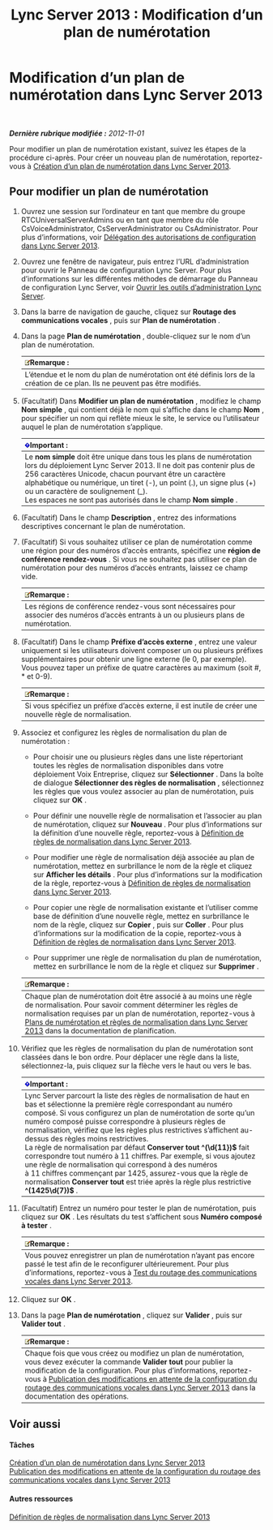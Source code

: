 ﻿---
title: 'Lync Server 2013 : Modification d’un plan de numérotation'
TOCTitle: Modification d’un plan de numérotation
ms:assetid: a91f02df-cf60-40cf-82fe-e0342c118b91
ms:mtpsurl: https://technet.microsoft.com/fr-fr/library/Gg412797(v=OCS.15)
ms:contentKeyID: 49298459
ms.date: 05/20/2016
mtps_version: v=OCS.15
ms.translationtype: HT
---

# Modification d’un plan de numérotation dans Lync Server 2013

 

_**Dernière rubrique modifiée :** 2012-11-01_

Pour modifier un plan de numérotation existant, suivez les étapes de la procédure ci-après. Pour créer un nouveau plan de numérotation, reportez-vous à [Création d’un plan de numérotation dans Lync Server 2013](lync-server-2013-create-a-dial-plan.md).

## Pour modifier un plan de numérotation

1.  Ouvrez une session sur l’ordinateur en tant que membre du groupe RTCUniversalServerAdmins ou en tant que membre du rôle CsVoiceAdministrator, CsServerAdministrator ou CsAdministrator. Pour plus d’informations, voir [Délégation des autorisations de configuration dans Lync Server 2013](lync-server-2013-delegate-setup-permissions.md).

2.  Ouvrez une fenêtre de navigateur, puis entrez l’URL d’administration pour ouvrir le Panneau de configuration Lync Server. Pour plus d’informations sur les différentes méthodes de démarrage du Panneau de configuration Lync Server, voir [Ouvrir les outils d’administration Lync Server](lync-server-2013-open-lync-server-administrative-tools.md).

3.  Dans la barre de navigation de gauche, cliquez sur **Routage des communications vocales** , puis sur **Plan de numérotation** .

4.  Dans la page **Plan de numérotation** , double-cliquez sur le nom d’un plan de numérotation.
    
    <table>
    <thead>
    <tr class="header">
    <th><img src="images/Gg398920.note(OCS.15).gif" title="note" alt="note" />Remarque :</th>
    </tr>
    </thead>
    <tbody>
    <tr class="odd">
    <td>L’étendue et le nom du plan de numérotation ont été définis lors de la création de ce plan. Ils ne peuvent pas être modifiés.</td>
    </tr>
    </tbody>
    </table>


5.  (Facultatif) Dans **Modifier un plan de numérotation** , modifiez le champ **Nom simple** , qui contient déjà le nom qui s’affiche dans le champ **Nom** , pour spécifier un nom qui reflète mieux le site, le service ou l’utilisateur auquel le plan de numérotation s’applique.
    
    <table>
    <thead>
    <tr class="header">
    <th><img src="images/Gg425917.important(OCS.15).gif" title="important" alt="important" />Important :</th>
    </tr>
    </thead>
    <tbody>
    <tr class="odd">
    <td>Le <strong>nom simple</strong> doit être unique dans tous les plans de numérotation lors du déploiement Lync Server 2013. Il ne doit pas contenir plus de 256 caractères Unicode, chacun pourvant être un caractère alphabétique ou numérique, un tiret (-), un point (.), un signe plus (+) ou un caractère de soulignement (_).<br />
    Les espaces ne sont pas autorisés dans le champ <strong>Nom simple</strong> .</td>
    </tr>
    </tbody>
    </table>


6.  (Facultatif) Dans le champ **Description** , entrez des informations descriptives concernant le plan de numérotation.

7.  (Facultatif) Si vous souhaitez utiliser ce plan de numérotation comme une région pour des numéros d’accès entrants, spécifiez une **région de conférence rendez-vous** . Si vous ne souhaitez pas utiliser ce plan de numérotation pour des numéros d’accès entrants, laissez ce champ vide.
    
    <table>
    <thead>
    <tr class="header">
    <th><img src="images/Gg398920.note(OCS.15).gif" title="note" alt="note" />Remarque :</th>
    </tr>
    </thead>
    <tbody>
    <tr class="odd">
    <td>Les régions de conférence rendez-vous sont nécessaires pour associer des numéros d’accès entrants à un ou plusieurs plans de numérotation.</td>
    </tr>
    </tbody>
    </table>


8.  (Facultatif) Dans le champ **Préfixe d’accès externe** , entrez une valeur uniquement si les utilisateurs doivent composer un ou plusieurs préfixes supplémentaires pour obtenir une ligne externe (le 0, par exemple). Vous pouvez taper un préfixe de quatre caractères au maximum (soit \#, \* et 0-9).
    
    <table>
    <thead>
    <tr class="header">
    <th><img src="images/Gg398920.note(OCS.15).gif" title="note" alt="note" />Remarque :</th>
    </tr>
    </thead>
    <tbody>
    <tr class="odd">
    <td>Si vous spécifiez un préfixe d’accès externe, il est inutile de créer une nouvelle règle de normalisation.</td>
    </tr>
    </tbody>
    </table>


9.  Associez et configurez les règles de normalisation du plan de numérotation :
    
      - Pour choisir une ou plusieurs règles dans une liste répertoriant toutes les règles de normalisation disponibles dans votre déploiement Voix Entreprise, cliquez sur **Sélectionner** . Dans la boîte de dialogue **Sélectionner des règles de normalisation** , sélectionnez les règles que vous voulez associer au plan de numérotation, puis cliquez sur **OK** .
    
      - Pour définir une nouvelle règle de normalisation et l’associer au plan de numérotation, cliquez sur **Nouveau** . Pour plus d’informations sur la définition d’une nouvelle règle, reportez-vous à [Définition de règles de normalisation dans Lync Server 2013](lync-server-2013-defining-normalization-rules.md).
    
      - Pour modifier une règle de normalisation déjà associée au plan de numérotation, mettez en surbrillance le nom de la règle et cliquez sur **Afficher les détails** . Pour plus d’informations sur la modification de la règle, reportez-vous à [Définition de règles de normalisation dans Lync Server 2013](lync-server-2013-defining-normalization-rules.md).
    
      - Pour copier une règle de normalisation existante et l’utiliser comme base de définition d’une nouvelle règle, mettez en surbrillance le nom de la règle, cliquez sur **Copier** , puis sur **Coller** . Pour plus d’informations sur la modification de la copie, reportez-vous à [Définition de règles de normalisation dans Lync Server 2013](lync-server-2013-defining-normalization-rules.md).
    
      - Pour supprimer une règle de normalisation du plan de numérotation, mettez en surbrillance le nom de la règle et cliquez sur **Supprimer** .
    
    <table>
    <thead>
    <tr class="header">
    <th><img src="images/Gg398920.note(OCS.15).gif" title="note" alt="note" />Remarque :</th>
    </tr>
    </thead>
    <tbody>
    <tr class="odd">
    <td>Chaque plan de numérotation doit être associé à au moins une règle de normalisation. Pour savoir comment déterminer les règles de normalisation requises par un plan de numérotation, reportez-vous à <a href="lync-server-2013-dial-plans-and-normalization-rules.md">Plans de numérotation et règles de normalisation dans Lync Server 2013</a> dans la documentation de planification.</td>
    </tr>
    </tbody>
    </table>


10. Vérifiez que les règles de normalisation du plan de numérotation sont classées dans le bon ordre. Pour déplacer une règle dans la liste, sélectionnez-la, puis cliquez sur la flèche vers le haut ou vers le bas.
    
    <table>
    <thead>
    <tr class="header">
    <th><img src="images/Gg425917.important(OCS.15).gif" title="important" alt="important" />Important :</th>
    </tr>
    </thead>
    <tbody>
    <tr class="odd">
    <td>Lync Server parcourt la liste des règles de normalisation de haut en bas et sélectionne la première règle correspondant au numéro composé. Si vous configurez un plan de numérotation de sorte qu’un numéro composé puisse correspondre à plusieurs règles de normalisation, vérifiez que les règles plus restrictives s’affichent au-dessus des règles moins restrictives.<br />
    La règle de normalisation par défaut <strong>Conserver tout</strong> <strong>^(\d{11})$</strong> fait correspondre tout numéro à 11 chiffres. Par exemple, si vous ajoutez une règle de normalisation qui correspond à des numéros à 11 chiffres commençant par 1425, assurez-vous que la règle de normalisation <strong>Conserver tout</strong> est triée après la règle plus restrictive <strong>^(1425\d{7})$</strong> .</td>
    </tr>
    </tbody>
    </table>


11. (Facultatif) Entrez un numéro pour tester le plan de numérotation, puis cliquez sur **OK** . Les résultats du test s’affichent sous **Numéro composé à tester** .
    
    <table>
    <thead>
    <tr class="header">
    <th><img src="images/Gg398920.note(OCS.15).gif" title="note" alt="note" />Remarque :</th>
    </tr>
    </thead>
    <tbody>
    <tr class="odd">
    <td>Vous pouvez enregistrer un plan de numérotation n’ayant pas encore passé le test afin de le reconfigurer ultérieurement. Pour plus d’informations, reportez-vous à <a href="lync-server-2013-test-voice-routing.md">Test du routage des communications vocales dans Lync Server 2013</a>.</td>
    </tr>
    </tbody>
    </table>


12. Cliquez sur **OK** .

13. Dans la page **Plan de numérotation** , cliquez sur **Valider** , puis sur **Valider tout** .
    
    <table>
    <thead>
    <tr class="header">
    <th><img src="images/Gg398920.note(OCS.15).gif" title="note" alt="note" />Remarque :</th>
    </tr>
    </thead>
    <tbody>
    <tr class="odd">
    <td>Chaque fois que vous créez ou modifiez un plan de numérotation, vous devez exécuter la commande <strong>Valider tout</strong> pour publier la modification de la configuration. Pour plus d’informations, reportez-vous à <a href="lync-server-2013-publish-pending-changes-to-the-voice-routing-configuration.md">Publication des modifications en attente de la configuration du routage des communications vocales dans Lync Server 2013</a> dans la documentation des opérations.</td>
    </tr>
    </tbody>
    </table>


## Voir aussi

#### Tâches

[Création d’un plan de numérotation dans Lync Server 2013](lync-server-2013-create-a-dial-plan.md)  
[Publication des modifications en attente de la configuration du routage des communications vocales dans Lync Server 2013](lync-server-2013-publish-pending-changes-to-the-voice-routing-configuration.md)  

#### Autres ressources

[Définition de règles de normalisation dans Lync Server 2013](lync-server-2013-defining-normalization-rules.md)

